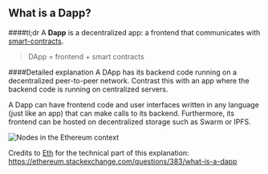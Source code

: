 ## What is a Dapp?

####tl;dr
A **Dapp** is a decentralized app: a frontend that communicates with [smart-contracts](/docs/Ethereum-glossary-for-newbies/Ethereum-smart-contracts.md).
>DApp = frontend + smart contracts

####Detailed explanation
A DApp has its backend code running on a decentralized peer-to-peer network. Contrast this with an app where the backend code is running on centralized servers.

A Dapp can have frontend code and user interfaces written in any language (just like an app) that can make calls to its backend. Furthermore, its frontend can be hosted on decentralized storage such as Swarm or IPFS.

![Nodes in the Ethereum context](https://i.stack.imgur.com/jzm8y.png)


Credits  to [Eth](https://ethereum.stackexchange.com/users/42/eth) for the technical part of this explanation: https://ethereum.stackexchange.com/questions/383/what-is-a-dapp